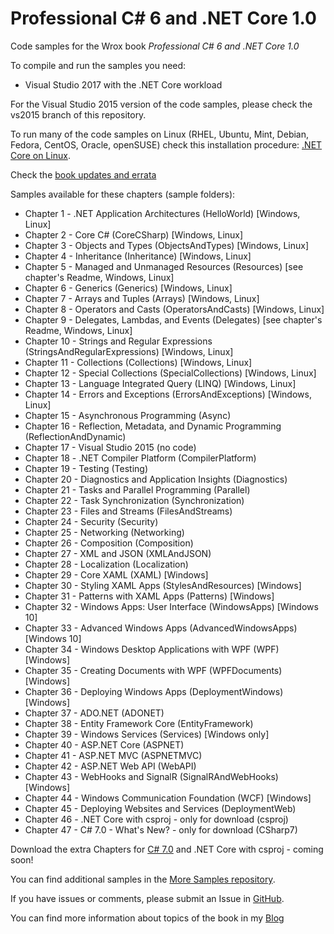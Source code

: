 # Professional C# 6 and .NET Core 1.0

Code samples for the Wrox book *Professional C# 6 and .NET Core 1.0*

To compile and run the samples you need:

* Visual Studio 2017 with the .NET Core workload

For the Visual Studio 2015 version of the code samples, please check the vs2015 branch of this repository.

To run many of the code samples on Linux (RHEL, Ubuntu, Mint, Debian, Fedora, CentOS, Oracle, openSUSE) check this installation procedure: [.NET Core on Linux](https://www.microsoft.com/net/core#linuxredhat ".NET Core on Linux").

Check the [book updates and errata](https://github.com/ProfessionalCSharp/ProfessionalCSharp6/blob/master/BookUpdates.md "Book Updates")

Samples available for these chapters (sample folders):

* Chapter 1 - .NET Application Architectures (HelloWorld) [Windows, Linux]
* Chapter 2 - Core C# (CoreCSharp) [Windows, Linux]
* Chapter 3 - Objects and Types (ObjectsAndTypes) [Windows, Linux]
* Chapter 4 - Inheritance (Inheritance) [Windows, Linux]
* Chapter 5 - Managed and Unmanaged Resources (Resources) [see chapter's Readme, Windows, Linux]
* Chapter 6 - Generics (Generics) [Windows, Linux]
* Chapter 7 - Arrays and Tuples (Arrays) [Windows, Linux]
* Chapter 8 - Operators and Casts (OperatorsAndCasts) [Windows, Linux]
* Chapter 9 - Delegates, Lambdas, and Events (Delegates) [see chapter's Readme, Windows, Linux]
* Chapter 10 - Strings and Regular Expressions (StringsAndRegularExpressions) [Windows, Linux]
* Chapter 11 - Collections (Collections) [Windows, Linux]
* Chapter 12 - Special Collections (SpecialCollections) [Windows, Linux]
* Chapter 13 - Language Integrated Query (LINQ) [Windows, Linux]
* Chapter 14 - Errors and Exceptions (ErrorsAndExceptions) [Windows, Linux]
* Chapter 15 - Asynchronous Programming (Async)
* Chapter 16 - Reflection, Metadata, and Dynamic Programming (ReflectionAndDynamic)
* Chapter 17 - Visual Studio 2015 (no code)
* Chapter 18 - .NET Compiler Platform (CompilerPlatform)
* Chapter 19 - Testing (Testing)
* Chapter 20 - Diagnostics and Application Insights (Diagnostics)
* Chapter 21 - Tasks and Parallel Programming (Parallel)
* Chapter 22 - Task Synchronization (Synchronization)
* Chapter 23 - Files and Streams (FilesAndStreams)
* Chapter 24 - Security (Security)
* Chapter 25 - Networking (Networking)
* Chapter 26 - Composition (Composition)
* Chapter 27 - XML and JSON (XMLAndJSON)
* Chapter 28 - Localization (Localization)
* Chapter 29 - Core XAML (XAML) [Windows]
* Chapter 30 - Styling XAML Apps (StylesAndResources) [Windows]
* Chapter 31 - Patterns with XAML Apps (Patterns) [Windows]
* Chapter 32 - Windows Apps: User Interface (WindowsApps) [Windows 10]
* Chapter 33 - Advanced Windows Apps (AdvancedWindowsApps) [Windows 10]
* Chapter 34 - Windows Desktop Applications with WPF (WPF) [Windows]
* Chapter 35 - Creating Documents with WPF (WPFDocuments) [Windows]
* Chapter 36 - Deploying Windows Apps (DeploymentWindows) [Windows]
* Chapter 37 - ADO.NET (ADONET)
* Chapter 38 - Entity Framework Core (EntityFramework)
* Chapter 39 - Windows Services (Services) [Windows only]
* Chapter 40 - ASP.NET Core (ASPNET)
* Chapter 41 - ASP.NET MVC (ASPNETMVC)
* Chapter 42 - ASP.NET Web API (WebAPI)
* Chapter 43 - WebHooks and SignalR (SignalRAndWebHooks) [Windows]
* Chapter 44 - Windows Communication Foundation (WCF) [Windows]
* Chapter 45 - Deploying Websites and Services (DeploymentWeb)
* Chapter 46 - .NET Core with csproj - only for download (csproj)
* Chapter 47 - C# 7.0 - What's New? - only for download (CSharp7)

Download the extra Chapters for [C# 7.0](https://csharp.christiannagel.com/2017/04/03/csharp7/) and .NET Core with csproj - coming soon! 

You can find additional samples in the [More Samples repository](https://github.com/ProfessionalCSharp/MoreSamples).

If you have issues or comments, please submit an Issue in [GitHub](https://github.com/ProfessionalCSharp/ProfessionalCSharp6).

You can find more information about topics of the book in my [Blog](https://csharp.christiannagel.com "Professional C#")
